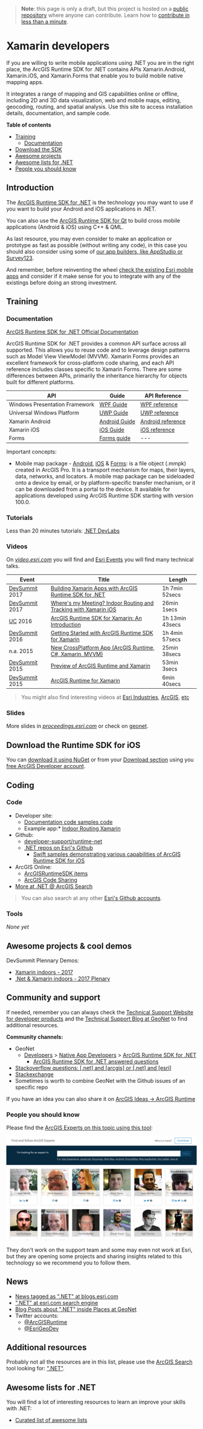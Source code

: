 > **Note**: this page is only a draft, but this project is hosted on a [public repository](https://github.com/hhkaos/awesome-arcgis) where anyone can contribute. Learn how to [contribute in less than a minute](https://github.com/hhkaos/awesome-arcgis/blob/master/CONTRIBUTING.md#contributions).

# Xamarin developers

If you are willing to write mobile applications using .NET you are in the right place, the ArcGIS Runtime SDK for .NET contains APIs Xamarin.Android, Xamarin.iOS, and Xamarin.Forms that enable you to build mobile native mapping apps.

It integrates a range of mapping and GIS capabilities online or offline, including 2D and 3D data visualization, web and mobile maps, editing, geocoding, routing, and spatial analysis. Use this site to access installation details, documentation, and sample code.

<!-- START doctoc generated TOC please keep comment here to allow auto update -->
<!-- DON'T EDIT THIS SECTION, INSTEAD RE-RUN doctoc TO UPDATE -->
**Table of contents**

- [Training](#training)
  - [Documentation](#documentation)
- [Download the SDK](#download-the-sdk)
- [Awesome projects](#awesome-projects)
- [Awesome lists for .NET](#awesome-lists-for-net)
- [People you should know](#people-you-should-know)

<!-- END doctoc generated TOC please keep comment here to allow auto update -->

## Introduction

The [ArcGIS Runtime SDK for .NET](https://developers.arcgis.com/net/latest/) is the technology you may want to use if you want to build your Android and iOS applications in .NET.

You can also use the [ArcGIS Runtime SDK for Qt](../qt/README.md) to build cross mobile applications (Android & iOS) using C++ & QML.

As last resource, you may even consider to make an application or prototype as fast as possible (without writing any code), in this case you should also consider using some of [our app builders, like AppStudio or Survey123](../../../arcgis/products/README.md#app-builders).

And remember, before reinventing the wheel [check the existing Esri mobile apps](../../../arcgis/mobile-apps/README.md) and consider if it make sense for you to integrate with any of the existings before doing an strong investment.

## Training

### Documentation

[ArcGIS Runtime SDK for .NET Official Documentation](https://developers.arcgis.com/net/latest/)

ArcGIS Runtime SDK for .NET provides a common API surface across all supported. This allows you to reuse code and to leverage design patterns such as Model View ViewModel (MVVM). Xamarin Forms provides an excellent framework for cross-platform code sharing, and each API reference includes classes specific to Xamarin Forms. There are some differences between APIs, primarily the inheritance hierarchy for objects built for different platforms.


|API|Guide|API Reference|
|---|---|---|
|Windows Presentation Framework|[WPF Guide](https://developers.arcgis.com/net/latest/wpf/guide/guide-home.htm)|[WPF reference](https://developers.arcgis.com/net/latest/wpf/api-reference/)
|Universal Windows Platform|[UWP Guide](https://developers.arcgis.com/net/latest/uwp/guide/guide-home.htm)|[UWP reference](https://developers.arcgis.com/net/latest/uwp/api-reference/)
|Xamarin Android|[Android Guide](https://developers.arcgis.com/net/latest/android/guide/guide-home.htm)|[Android reference](https://developers.arcgis.com/net/latest/android/api-reference/)
|Xamarin iOS|[iOS Guide](https://developers.arcgis.com/net/latest/ios/guide/guide-home.htm)|[iOS reference](https://developers.arcgis.com/net/latest/ios/api-reference/)
|Forms|[Forms guide](https://developers.arcgis.com/net/latest/forms/guide/guide-home.htm)| ---


Important concepts:

* Mobile map package - [Android](https://developers.arcgis.com/net/latest/android/guide/display-a-map.htm#ESRI_SECTION2_4CCB74E11EE04611849F3C0F41D9381C), [iOS](https://developers.arcgis.com/net/latest/ios/guide/display-a-map.htm#ESRI_SECTION2_4CCB74E11EE04611849F3C0F41D9381C) & [Forms](https://developers.arcgis.com/net/latest/forms/guide/display-a-map.htm#ESRI_SECTION2_4CCB74E11EE04611849F3C0F41D9381C): is a file object (.mmpk) created in ArcGIS Pro. It is a transport mechanism for maps, their layers, data, networks, and locators. A mobile map package can be sideloaded onto a device by email, or by platform-specific transfer mechanism, or it can be downloaded from a portal to the device. It available for applications developed using ArcGIS Runtime SDK starting with version 100.0.

### Tutorials

Less than 20 minutes tutorials: [.NET DevLabs](https://developers.arcgis.com/laxbs/browse/?topic=any&product=NET)

### Videos

On [*video.esri.com*](https://www.esri.com/videos/search?q=xamarin#?sortby=recent) you will find and [Esri Events](https://www.youtube.com/channel/UC_yE3TatdZKAXvt_TzGJ6mw/search?query=xamarin) you will find many technical talks.


|Event|Title|Length|
|---|---|---|
|[DevSummit](http://www.esri.com/events/devsummit) 2017|[Building Xamarin Apps with ArcGIS Runtime SDK for .NET](https://www.youtube.com/watch?v=TyLZ4iYoQNo)| 1h 7min 52secs|
|[DevSummit](http://www.esri.com/events/devsummit) 2017|[Where's my Meeting? Indoor Routing and Tracking with Xamarin iOS](https://www.youtube.com/watch?v=ZLN8spxSVDg)|26min 1secs
|[UC](http://www.esri.com/events/uc) 2016|[ArcGIS Runtime SDK for Xamarin: An Introduction](https://www.youtube.com/watch?v=IDPnUZgAK5w)|1h 13min 43secs
|[DevSummit](http://www.esri.com/events/devsummit) 2016|[Getting Started with ArcGIS Runtime SDK for Xamarin](https://www.esri.com/videos/watch?videoid=5054&channelid=LegacyVideo&isLegacy=true&title=getting-started-with-arcgis-runtime-sdk-for-xamarin)|1h 4min 57secs
|n.a. 2015|[New CrossPlatform App (ArcGIS Runtime, C#, Xamarin, MVVM)](https://www.esri.com/videos/watch?videoid=4534&channelid=LegacyVideo&isLegacy=true&title=new-crossplatform-app-\(arcgis-runtime,-c#,-xamarin,-mvvm\))|25min 38secs
|[DevSummit](http://www.esri.com/events/devsummit) 2015|[Preview of ArcGIS Runtime and Xamarin](https://www.esri.com/videos/watch?videoid=4466&channelid=LegacyVideo&isLegacy=true&title=preview-of-arcgis-runtime-and-xamarin)|53min 3secs
|[DevSummit](http://www.esri.com/events/devsummit) 2015|[ArcGIS Runtime for Xamarin](https://www.esri.com/videos/watch?videoid=4226&channelid=LegacyVideo&isLegacy=true&title=arcgis-runtime-for-xamarin)|6min 40secs

> You might also find interesting videos at [Esri Industries](https://www.youtube.com/channel/UCZTiOg3n0pqUDSatq7mS2PA), [ArcGIS](https://www.youtube.com/channel/UCgGDPs8cte-VLJbgpaK4GPw), [etc](https://esri-es.github.io/awesome-arcgis/esri/#youtube-channels)

### Slides

More slides in [*proceedings.esri.com*](https://www.google.es/search?q=site%3Aproceedings.esri.com+xamarin) or check on [geonet](https://community.esri.com/content?query=xamarin&filterID=all~objecttype~objecttype%5Bdocument%5D).

## Download the Runtime SDK for iOS

You can [download it using NuGet](https://developers.arcgis.com/net/latest/wpf/guide/install-the-sdk.htm#ESRI_SECTION1_BA40EF70B43B4F789B33C2CAA2053873) or from your [Download section](https://developers.arcgis.com/downloads/) using you [free ArcGIS Developer account](https://developers.arcgis.com/sign-up).

## Coding

### Code

* Developer site:
    * [Documentation code samples code](https://developers.arcgis.com/net/latest/wpf/sample-code/sample-code.htm)
    * Example app:* [Indoor Routing Xamarin](https://developers.arcgis.com/example-apps/indoor-routing-xamarin/)
* Github:
    * [developer-support/runtime-net](https://github.com/Esri/developer-support/tree/master/runtime-net)
    * [.NET repos on Esri's Github](https://github.com/search?utf8=%E2%9C%93&q=org%3AEsri+.net&type=)
        * [Swift samples demonstrating various capabilities of ArcGIS Runtime SDK for iOS](https://github.com/Esri/arcgis-runtime-samples-ios)
* ArcGIS Online:
    * [ArcGISRuntimeSDK items](https://www.arcgis.com/home/search.html?q=owner%3AArcGISRuntimeSDK&restrict=false&start=1&sortOrder=desc&sortField=modified)
    * [ArcGIS Code Sharing](http://codesharing.arcgis.com/)
* [More at .NET @ ArcGIS Search](https://esri-es.github.io/arcgis-search/?search=.NET+site%3Agithub.com%20-arcobjects&utm_campaign=awesome-list&utm_source=awesome-list&utm_medium=page)

> You can also search at any other [Esri's Github accounts](https://hhkaos.github.io/awesome-arcgis/esri/#github-accounts).

### Tools

*None yet*

## Awesome projects & cool demos

DevSummit Plennary Demos:
* [Xamarin indoors - 2017](https://youtu.be/u17Nt-4d_04?t=1m44s)
* [.Net & Xamarin indoors - 2017 Plenary](https://youtu.be/i8FgR_3zumQ?t=35m3s)

## Community and support

If needed, remember you can always check the [Technical Support Website for developer products](https://support.esri.com/en/Products/Developers) and the [Technical Support Blog at GeoNet](https://community.esri.com/groups/technical-support/blog/tags#/) to find additional resources.

**Community channels:**

* GeoNet
    * [Developers](https://community.esri.com/community/developers) > [Native App Developers](https://community.esri.com/community/developers/native-app-developers) > [ArcGIS Runtime SDK for .NET](https://community.esri.com/community/developers/native-app-developers/arcgis-runtime-sdk-for-net)
        * [ArcGIS Runtime SDK for .NET answered questions](https://community.esri.com/community/developers/native-app-developers/arcgis-runtime-sdk-for-net/content?filterID=contentstatus%5Bpublished%5D~objecttype~thread%5Bquestions%5D~thread%5Banswered%5D)
* [Stackoverflow questions: [.net] and [arcgis] or [.net] and [esri]](https://stackoverflow.com/search?q=%5B.net%5D+and+%5Barcgis%5D+or+%5B.net%5D+and+%5Besri%5D+)
* [Stackexchange](https://gis.stackexchange.com/search?q=.net)
* Sometimes is worth to combine GeoNet with the Github issues of an specific repo

If you have an idea you can also share it on [ArcGIS Ideas -> ArcGIS Runtime](https://community.esri.com/community/arcgis-ideas/content?filterID=contentstatus%5Bpublished%5D~category%5Barcgis-runtime%5D&query=.net)

### People you should know

Please find the [ArcGIS Experts on this topic using this tool](https://esri-es.github.io/arcgis-experts/?topic=.NET):

[![ArcGIS Experts Tool Screenshot](https://github.com/esri-es/arcgis-experts/blob/master/assets/imgs/arcgis-experts-tool.png?raw=true)](https://esri-es.github.io/arcgis-experts/?topic=.NET)

They don't work on the support team and some may even not work at Esri,
but they are opening some projects and sharing insights related to this
technology so we recommend you to follow them.

## News

* [News tagged as ".NET" at blogs.esri.com](https://blogs.esri.com/esri/arcgis/tag/net/)
* [".NET" at esri.com search engine](https://www.esri.com/search?filter=Blogs&q=.net&search=Search)
* [Blog Posts about ".NET" inside Places at GeoNet](https://community.esri.com/content?query=.NET&filterID=all~objecttype~objecttype%5Bblogpost%5D)
* Twitter accounts:
    * [@ArcGISRuntime](https://twitter.com/arcgisruntime)
    * [@EsriGeoDev](https://twitter.com/EsriGeoDev)

## Additional resources

Probably not all the resources are in this list, please use the [ArcGIS Search](https://esri-es.github.io/arcgis-search/) tool looking for: [".NET"](https://esri-es.github.io/arcgis-search/?search=.NET&utm_campaign=awesome-list&utm_source=awesome-list&utm_medium=page).

## Awesome lists for .NET
You will find a lot of interesting resources to learn an improve your skills
with .NET:
* [Curated list of awesome lists](https://github.com/sindresorhus/awesome)
